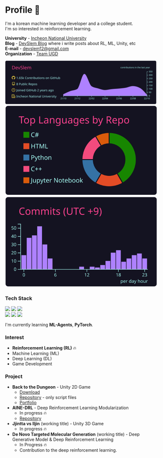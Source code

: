 # Profile 👋

I'm a korean machine learning developer and a college student.  
I'm so interested in reinforcement learning.

**University** - [Incheon National University](https://www.inu.ac.kr/mbshome/mbs/inuengl/index.html)  
**Blog** - [DevSlem Blog](https://devslem.github.io/) where i write posts about RL, ML, Unity, etc  
**E-mail** - <devslem12@gmail.com>  
**Organization** - [Team UGD](https://github.com/Team-UGD)

<!--
**DevSlem/DevSlem** is a ✨ _special_ ✨ repository because its `README.md` (this file) appears on your GitHub profile.

Here are some ideas to get you started:

- 🔭 I’m currently working on ...
- 🌱 I’m currently learning ...
- 👯 I’m looking to collaborate on ...
- 🤔 I’m looking for help with ...
- 💬 Ask me about ...
- 📫 How to reach me: ...
- 😄 Pronouns: ...
- ⚡ Fun fact: ...
-->

![](https://raw.githubusercontent.com/DevSlem/DevSlem/main/profile-summary-card-output/radical/0-profile-details.svg)  
![](https://raw.githubusercontent.com/DevSlem/DevSlem/main/profile-summary-card-output/radical/1-repos-per-language.svg) ![](https://raw.githubusercontent.com/DevSlem/DevSlem/main/profile-summary-card-output/radical/4-productive-time.svg)

### Tech Stack

<p>
 <img src="https://img.shields.io/badge/c%23-%23239120.svg?style=for-the-badge&logo=c-sharp&logoColor=white"/>
 <img src="https://img.shields.io/badge/python-3670A0?style=for-the-badge&logo=python&logoColor=ffdd54"/>
 <img src="https://img.shields.io/badge/c++-%2300599C.svg?style=for-the-badge&logo=c%2B%2B&logoColor=white"/>
 
 <br>
 
 <img src="https://img.shields.io/badge/unity-%23000000.svg?style=for-the-badge&logo=unity&logoColor=white"/>
 <img src="https://img.shields.io/badge/ML%20Agents-%23000000.svg?style=for-the-badge&logo=unity&logoColor=white"/>
 <img src="https://img.shields.io/badge/PyTorch-EE4C2C?style=for-the-badge&logo=PyTorch&logoColor=white"/>
</p>

I'm currently learning **ML-Agents**, **PyTorch**.

### Interest

* **Reinforcement Learning (RL)** 🔥
* Machine Learning (ML)
* Deep Learning (DL)
* Game Development

### Project

* **Back to the Dungeon** - Unity 2D Game
  * [Download](https://devslem.itch.io/back-to-the-dungeon)
  * [Repository](https://github.com/Team-UGD/back-to-the-dungeon-scripts) - only script files
  * [Portfolio](https://github.com/Team-UGD/back-to-the-dungeon-scripts/blob/main/Portfolios/portfolio-DevSlem.md)
* **AINE-DRL** - Deep Reinforcement Learning Modularization
  * In progress 🔥
  * [Repository](https://github.com/DevSlem/AINE-DRL)
* **Jjintta vs Iljin** (working title) - Unity 3D Game
  * In progress 🔥
* **De Novo Targeted Molecular Generation** (working title) - Deep Generative Model & Deep Reinforcement Learning
  * In Progress 🔥
  * Contribution to the deep reinforcement learning.
